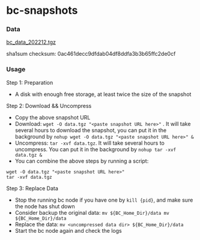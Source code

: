 
# bc-snapshots


### Data

[bc_data_202212.tgz
](https://pub-10cd0733ed3540f1a5bd893cdcaf4027.r2.dev/bc_data_202212.tgz
)

sha1sum checksum: 0ac461decc9dfdab04df8ddfa3b3b65ffc2de0cf



### Usage

Step 1: Preparation
- A disk with enough free storage, at least twice the size of the snapshot

Step 2: Download && Uncompress
- Copy the above snapshot URL
- Download:  `wget -O data.tgz "<paste snapshot URL here>"` . It will take several hours to download the snapshot, you can put it in the background by `nohup wget -O data.tgz "<paste snapshot URL here>" &`
- Uncompress: `tar -xvf data.tgz`. It will take several hours to uncompress. You can put it in the background by `nohup tar -xvf data.tgz &`
- You can combine the above steps by running a script:
```
wget -O data.tgz "<paste snapshot URL here>"
tar -xvf data.tgz
```

Step 3: Replace Data
- Stop the running bc node if you have one by `kill {pid}`, and make sure the node has shut down
- Consider backup the original data: `mv ${BC_Home_Dir}/data mv ${BC_Home_Dir}/data`
- Replace the data: `mv <uncompressed data dir> ${BC_Home_Dir}/data`
- Start the bc node again and check the logs

